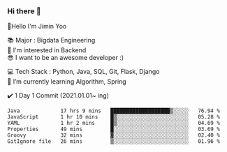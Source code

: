 ### Hi there 👋                       
<!-- [![Hits](https://hits.seeyoufarm.com/api/count/incr/badge.svg?url=https%3A%2F%2Fgithub.com%2Fjjimini98&count_bg=%23E55516&title_bg=%23A2C639&icon=&icon_color=%23000000&title=counts&edge_flat=false)](https://hits.seeyoufarm.com) -->


👋Hello I'm Jimin Yoo  

<!-- [![Anurag's github stats](https://github-readme-stats.vercel.app/api?username=jjimini98&hide_rank=True)](https://github.com/anuraghazra/github-readme-stats) -->

 
📚 Major :  Bigdata Engineering                
🤔 I'm interested in Backend         
😎 I want to be an awesome developer :)                 

💻 Tech Stack : Python, Java, SQL, Git, Flask, Django                                                     
🌱 I’m currently learning Algorithm, Spring       

<!-- 🧐 [My Personal Blog](https://growingarchive.tistory.com/)              -->
<!-- 📫 Contact : [LinkedIn](https://www.linkedin.com/in/jimin-yoo-8b6aa0200/) , [Instagram](https://www.instagram.com/tmyrvl/)    -->

✔️ 1 Day 1 Commit (2021.01.01~ ing)                                           
<!--✔️ 1 Day 1 BOJ (2021.03.05~ ing) [GO](https://github.com/jjimini98/Algorithm_Study) -->                                                                
<!--✔️ 1 Day 1 BQ (2021.03.20~ ing) [GO](https://github.com/jjimini98/Backend_Interview_Question) -->

<!--🏃 Personal Project (21.03.21~ ing)    [GO](https://github.com/jjimini98/SecurityLight)      -->                                                   
<!--✍️ TIL(Today I Learned)  [GO](https://github.com/jjimini98/TIL)-->

   
<!--START_SECTION:waka-->

```text
Java             17 hrs 9 mins   ███████████████████▒░░░░░   76.94 %
JavaScript       1 hr 10 mins    █▒░░░░░░░░░░░░░░░░░░░░░░░   05.28 %
YAML             1 hr 2 mins     █▒░░░░░░░░░░░░░░░░░░░░░░░   04.69 %
Properties       49 mins         █░░░░░░░░░░░░░░░░░░░░░░░░   03.69 %
Groovy           32 mins         ▓░░░░░░░░░░░░░░░░░░░░░░░░   02.40 %
GitIgnore file   26 mins         ▒░░░░░░░░░░░░░░░░░░░░░░░░   01.96 %
```

<!--END_SECTION:waka-->
<!-- [![Anurag's github stats](https://github-readme-stats.vercel.app/api?username=jjimini98&hide_rank=True)](https://github.com/anuraghazra/github-readme-stats) -->
<!-- [![Top Langs](https://github-readme-stats.vercel.app/api/top-langs/?username=jjimini98&langs_count=4&layout=compact)](https://github.com/anuraghazra/github-readme-stats) -->



<!--
**jjimini98/jjimini98** is a ✨ _special_ ✨ repository because its `README.md` (this file) appears on your GitHub profile.

[![solved.ac tier](http://mazassumnida.wtf/api/generate_badge?boj=jjimini98)](https://solved.ac/jjimini98)
![hyp3rflow's solved.ac stats](https://github-readme-solvedac.hyp3rflow.vercel.app/api/?handle=jjimini98)

Here are some ideas to get you started:

- 🔭 I’m currently working on ...
- 🌱 I’m currently learning d
- 👯 I’m looking to collaborate on ...
- 🤔 I’m looking for help with ...
- 💬 Ask me about ...
- 📫 Contact: [blog](https://growingarchive.tistory.com/) [instagram](https://www.instagram.com/ggrowingtree/) [email](jjimini98@naver.com)
- 😄 Pronouns: ...
- ⚡ Fun fact: ...



Here are some ideas to get you started:

- 🔭 I’m currently working on ...
- 🌱 I’m currently learning d
- 👯 I’m looking to collaborate on ...
- 🤔 I’m looking for help with ...
- 💬 Ask me about ...
- 📫 How to reach me: ...
- 😄 Pronouns: ...
- ⚡ Fun fact: ...

-->








